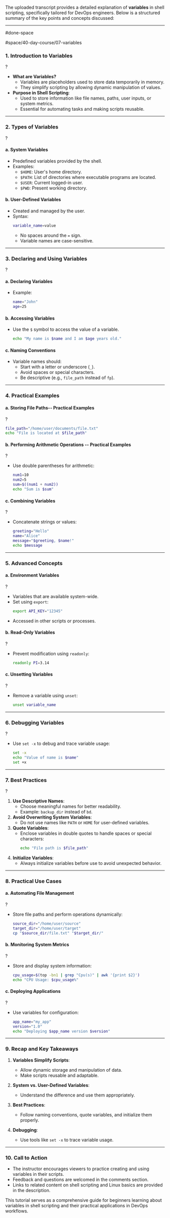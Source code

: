 The uploaded transcript provides a detailed explanation of **variables** in shell scripting, specifically tailored for DevOps engineers. Below is a structured summary of the key points and concepts discussed:

---

#done-space

#space/40-day-course/07-variables



### **1. Introduction to Variables**
?
- **What are Variables?**
  - Variables are placeholders used to store data temporarily in memory.
  - They simplify scripting by allowing dynamic manipulation of values.
- **Purpose in Shell Scripting**:
  - Used to store information like file names, paths, user inputs, or system metrics.
  - Essential for automating tasks and making scripts reusable.
<!--SR:!2025-05-04,1,150-->

---

### **2. Types of Variables**
?
#### **a. System Variables**
- Predefined variables provided by the shell.
- Examples:
  - `$HOME`: User's home directory.
  - `$PATH`: List of directories where executable programs are located.
  - `$USER`: Current logged-in user.
  - `$PWD`: Present working directory.
<!--SR:!2025-05-04,1,150-->

#### **b. User-Defined Variables**
- Created and managed by the user.
- Syntax:
  ```bash
  variable_name=value
  ```
  - No spaces around the `=` sign.
  - Variable names are case-sensitive.

---

### **3. Declaring and Using Variables**
?
#### **a. Declaring Variables**
- Example:
  ```bash
  name="John"
  age=25
  ```
#### **b. Accessing Variables**
- Use the `$` symbol to access the value of a variable.
  ```bash
  echo "My name is $name and I am $age years old."
  ```
#### **c. Naming Conventions**
- Variable names should:
  - Start with a letter or underscore (`_`).
  - Avoid spaces or special characters.
  - Be descriptive (e.g., `file_path` instead of `fp`).
<!--SR:!2025-05-05,3,210-->

---

### **4. Practical Examples**



#### **a. Storing File Paths**-- Practical Examples
?
```bash
file_path="/home/user/documents/file.txt"
echo "File is located at $file_path"
```
<!--SR:!2025-05-04,11,270-->


#### **b. Performing Arithmetic Operations** -- Practical Examples
?
- Use double parentheses for arithmetic:
  ```bash
  num1=10
  num2=5
  sum=$((num1 + num2))
  echo "Sum is $sum"
  ```
<!--SR:!2025-05-04,2,170-->

#### **c. Combining Variables**
?
- Concatenate strings or values:
  ```bash
  greeting="Hello"
  name="Alice"
  message="$greeting, $name!"
  echo $message
  ```
<!--SR:!2025-05-04,1,130-->

---

### **5. Advanced Concepts**


#### **a. Environment Variables**
?
- Variables that are available system-wide.
- Set using `export`:
  ```bash
  export API_KEY="12345"
  ```
- Accessed in other scripts or processes.
<!--SR:!2025-05-04,1,150-->

#### **b. Read-Only Variables**
?
- Prevent modification using `readonly`:
  ```bash
  readonly PI=3.14
  ```
<!--SR:!2025-05-04,1,130-->

#### **c. Unsetting Variables**
?
- Remove a variable using `unset`:
  ```bash
  unset variable_name
  ```
<!--SR:!2025-05-04,1,130-->

---

### **6. Debugging Variables**
?
- Use `set -x` to debug and trace variable usage:
  ```bash
  set -x
  echo "Value of name is $name"
  set +x
  ```
<!--SR:!2025-05-04,1,150-->

---

### **7. Best Practices**
?
1. **Use Descriptive Names**:
   - Choose meaningful names for better readability.
   - Example: `backup_dir` instead of `bd`.
1. **Avoid Overwriting System Variables**:
   - Do not use names like `PATH` or `HOME` for user-defined variables.
1. **Quote Variables**:
   - Enclose variables in double quotes to handle spaces or special characters:
     ```bash
     echo "File path is $file_path"
     ```
1. **Initialize Variables**:
   - Always initialize variables before use to avoid unexpected behavior.
---
<!--SR:!2025-05-05,12,270-->


### **8. Practical Use Cases**




#### **a. Automating File Management**
?
- Store file paths and perform operations dynamically:
  ```bash
  source_dir="/home/user/source"
  target_dir="/home/user/target"
  cp "$source_dir/file.txt" "$target_dir/"
  ```
<!--SR:!2025-05-04,2,170-->

#### **b. Monitoring System Metrics**
?
- Store and display system information:
  ```bash
  cpu_usage=$(top -bn1 | grep "Cpu(s)" | awk '{print $2}')
  echo "CPU Usage: $cpu_usage%"
  ```
<!--SR:!2025-05-04,1,170-->




#### **c. Deploying Applications**
?
- Use variables for configuration:
  ```bash
  app_name="my_app"
  version="1.0"
  echo "Deploying $app_name version $version"
  ```
---
<!--SR:!2025-05-04,1,130-->



### **9. Recap and Key Takeaways**
1. **Variables Simplify Scripts**:
   - Allow dynamic storage and manipulation of data.
   - Make scripts reusable and adaptable.

2. **System vs. User-Defined Variables**:
   - Understand the difference and use them appropriately.

3. **Best Practices**:
   - Follow naming conventions, quote variables, and initialize them properly.

4. **Debugging**:
   - Use tools like `set -x` to trace variable usage.

---

### **10. Call to Action**
- The instructor encourages viewers to practice creating and using variables in their scripts.
- Feedback and questions are welcomed in the comments section.
- Links to related content on shell scripting and Linux basics are provided in the description.

This tutorial serves as a comprehensive guide for beginners learning about variables in shell scripting and their practical applications in DevOps workflows.